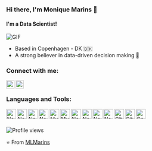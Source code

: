 

### Hi there, I'm Monique Marins  👋
#### I'm a Data Scientist!

<img align="center" alt="GIF" src="https://media.giphy.com/media/iPj5oRtJzQGxwzuCKV/giphy.gif" />


- Based in Copenhagen - DK 🇩🇰
- A strong believer in data-driven decision making 🚀 

### Connect with me:

[<img align="left" alt="Twitter | Twitter" width="22px" src="https://cdn.jsdelivr.net/npm/simple-icons@v3/icons/twitter.svg" />][twitter]
[<img align="left" alt="Monique Marins | LinkedIn" width="22px" src="https://cdn.jsdelivr.net/npm/simple-icons@v3/icons/linkedin.svg" />][linkedin]
<br />

### Languages and Tools:


<img align="left" alt="Node.js" width="26px" src="https://cdn.jsdelivr.net/npm/simple-icons@3.13.0/icons/pycharm.svg" />

<img align="left" alt="Node.js" width="26px" src="https://cdn.jsdelivr.net/npm/simple-icons@3.13.0/icons/python.svg" />
<img align="left" alt="Node.js" width="26px" src="https://cdn.jsdelivr.net/npm/simple-icons@3.13.0/icons/jupyter.svg" />
<img align="left" alt="Node.js" width="26px" src="https://cdn.jsdelivr.net/npm/simple-icons@3.13.0/icons/pytorch.svg" />
<img align="left" alt="MySQL" width="26px" src="https://cdn.jsdelivr.net/npm/simple-icons@3.13.0/icons/mysql.svg" />
<img align="left" alt="MySQL" width="26px" src="https://cdn.jsdelivr.net/npm/simple-icons@3.13.0/icons/apachespark.svg" />
<img align="left" alt="Node.js" width="26px" src="https://cdn.jsdelivr.net/npm/simple-icons@3.13.0/icons/docker.svg" />
<img align="left" alt="Node.js" width="26px" src="https://cdn.jsdelivr.net/npm/simple-icons@3.13.0/icons/elasticsearch.svg" />
<img align="left" alt="Node.js" width="26px" src="https://cdn.jsdelivr.net/npm/simple-icons@3.13.0/icons/kibana.svg" />
<img align="left" alt="Node.js" width="26px" src="https://cdn.jsdelivr.net/npm/simple-icons@3.13.0/icons/amazonaws.svg" />
<img align="left" alt="Git" width="26px" src="https://cdn.jsdelivr.net/npm/simple-icons@3.13.0/icons/git.svg" />
<img align="left" alt="GitHub" width="26px" src="https://cdn.jsdelivr.net/npm/simple-icons@3.13.0/icons/github.svg" />
<img align="left" alt="Google Analytics" width="26px" src="https://cdn.jsdelivr.net/npm/simple-icons@3.13.0/icons/googleanalytics.svg" />
<br />
<br />

![Profile views](https://gpvc.arturio.dev/MLMarins)

⭐️ From [MLMarins](https://github.com/MLMarins)

[twitter]: https://twitter.com/Monique_marins
[linkedin]: https://www.linkedin.com/in/moniquemarins/
[github]: https://github.com/MLMarins


